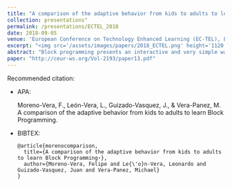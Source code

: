 ```yaml
---
title: "A comparison of the adaptive behavior from kids to adults to learn Block Programming"
collection: presentations"
permalink: /presentations/ECTEL_2018
date: 2018-09-05
venue: 'European Conference on Technology Enhanced Learning (EC-TEL), London - UK'
excerpt: "<img src='/assets/images/papers/2018_ECTEL.png' height='1120' width='520'>"
abstract: "Block programming presents an interactive and very simple way to learn to program, today block programming applications allow you to develop and program the electronic hardware components such as sensors and motors, whose relationship between hardware, software and mobile applications are fundamental in this technological age. In this article we present a study on how much the speed of learning differs and how much information retention capacity children, adolescents and adults have in the same conditions of learning, environment, tools and teaching system with the topic of creating robots through simulation of electronic circuits. In addition, the manipulation of electronic components such as sensors, motors and bluetooth is presented."
paper: "http://ceur-ws.org/Vol-2193/paper13.pdf"
---
```


Recommended citation:

* APA:

  Moreno-Vera, F., León-Vera, L., Guizado-Vasquez, J., & Vera-Panez, M. A comparison of the adaptive behavior from kids to adults to learn Block Programming.

* BIBTEX:

      @article{morenocomparison,
        title={A comparison of the adaptive behavior from kids to adults to learn Block Programming⋆},
        author={Moreno-Vera, Felipe and Le{\'o}n-Vera, Leonardo and Guizado-Vasquez, Juan and Vera-Panez, Michael}
      }
